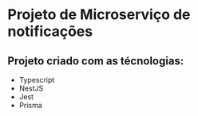 # Projeto de Microserviço de notificações

## Projeto criado com as técnologias:

- Typescript 
- NestJS
- Jest
- Prisma

